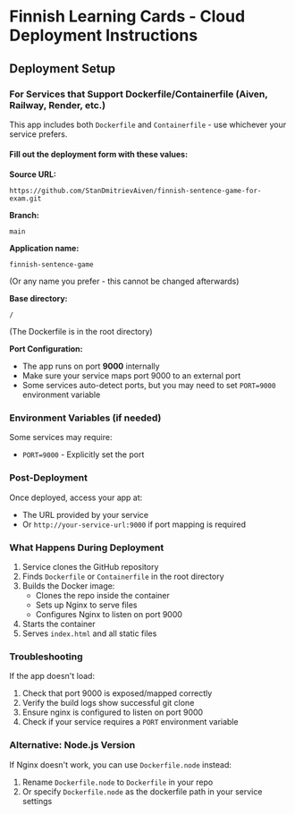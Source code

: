 # Finnish Learning Cards - Cloud Deployment Instructions

## Deployment Setup

### For Services that Support Dockerfile/Containerfile (Aiven, Railway, Render, etc.)

This app includes both `Dockerfile` and `Containerfile` - use whichever your service prefers.

#### Fill out the deployment form with these values:

**Source URL:**
```
https://github.com/StanDmitrievAiven/finnish-sentence-game-for-exam.git
```

**Branch:**
```
main
```

**Application name:**
```
finnish-sentence-game
```
(Or any name you prefer - this cannot be changed afterwards)

**Base directory:**
```
/
```
(The Dockerfile is in the root directory)

**Port Configuration:**
- The app runs on port **9000** internally
- Make sure your service maps port 9000 to an external port
- Some services auto-detect ports, but you may need to set `PORT=9000` environment variable

### Environment Variables (if needed)

Some services may require:
- `PORT=9000` - Explicitly set the port

### Post-Deployment

Once deployed, access your app at:
- The URL provided by your service
- Or `http://your-service-url:9000` if port mapping is required

### What Happens During Deployment

1. Service clones the GitHub repository
2. Finds `Dockerfile` or `Containerfile` in the root directory
3. Builds the Docker image:
   - Clones the repo inside the container
   - Sets up Nginx to serve files
   - Configures Nginx to listen on port 9000
4. Starts the container
5. Serves `index.html` and all static files

### Troubleshooting

If the app doesn't load:
1. Check that port 9000 is exposed/mapped correctly
2. Verify the build logs show successful git clone
3. Ensure nginx is configured to listen on port 9000
4. Check if your service requires a `PORT` environment variable

### Alternative: Node.js Version

If Nginx doesn't work, you can use `Dockerfile.node` instead:
1. Rename `Dockerfile.node` to `Dockerfile` in your repo
2. Or specify `Dockerfile.node` as the dockerfile path in your service settings

